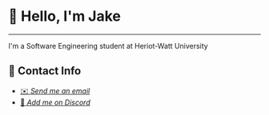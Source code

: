 # 👋 Hello, I'm Jake
****

I'm a Software Engineering student at Heriot-Watt University


## 💬 Contact Info
- <a href = "mailto:jakecallcut123@gmail.com">✉️ *Send me an email*</a>
- <a href = "https://discordapp.com/users/321361586268798977">👾️ *Add me on Discord*</a>

